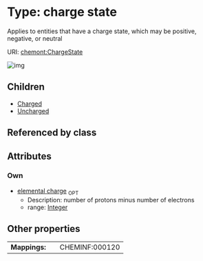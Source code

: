 
# Type: charge state


Applies to entities that have a charge state, which may be positive, negative, or neutral

URI: [chemont:ChargeState](https://w3id.org/chemont/ChargeState)


![img](http://yuml.me/diagram/nofunky;dir:TB/class/[Uncharged],[Charged],[ChargeState&#124;elemental_charge:integer%20%3F]^-[Uncharged],[ChargeState]^-[Charged])

## Children

 * [Charged](Charged.md)
 * [Uncharged](Uncharged.md)

## Referenced by class


## Attributes


### Own

 * [elemental charge](elemental_charge.md)  <sub>OPT</sub>
    * Description: number of protons minus number of electrons
    * range: [Integer](types/Integer.md)

## Other properties

|  |  |  |
| --- | --- | --- |
| **Mappings:** | | CHEMINF:000120 |

